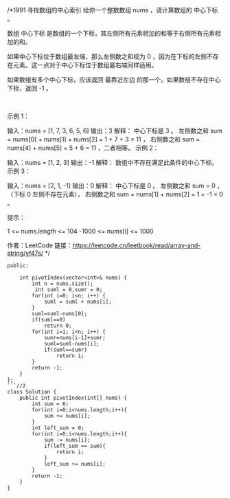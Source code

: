 /*1991 寻找数组的中心索引
给你一个整数数组 nums ，请计算数组的 中心下标 。

数组 中心下标 是数组的一个下标，其左侧所有元素相加的和等于右侧所有元素相加的和。

如果中心下标位于数组最左端，那么左侧数之和视为 0 ，因为在下标的左侧不存在元素。这一点对于中心下标位于数组最右端同样适用。

如果数组有多个中心下标，应该返回 最靠近左边 的那一个。如果数组不存在中心下标，返回 -1 。

 

示例 1：

输入：nums = [1, 7, 3, 6, 5, 6]
输出：3
解释：
中心下标是 3 。
左侧数之和 sum = nums[0] + nums[1] + nums[2] = 1 + 7 + 3 = 11 ，
右侧数之和 sum = nums[4] + nums[5] = 5 + 6 = 11 ，二者相等。
示例 2：

输入：nums = [1, 2, 3]
输出：-1
解释：
数组中不存在满足此条件的中心下标。
示例 3：

输入：nums = [2, 1, -1]
输出：0
解释：
中心下标是 0 。
左侧数之和 sum = 0 ，（下标 0 左侧不存在元素），
右侧数之和 sum = nums[1] + nums[2] = 1 + -1 = 0 。
 

提示：

1 <= nums.length <= 104
-1000 <= nums[i] <= 1000

作者：LeetCode
链接：https://leetcode.cn/leetbook/read/array-and-string/yf47s/
*/

```class Solution {
public:

    int pivotIndex(vector<int>& nums) {
        int n = nums.size();
         int suml = 0,sumr = 0; 
        for(int i=0; i<n; i++) {
            suml = suml + nums[i]; 
        }
        suml=suml-nums[0]; 
        if(suml==0) 
            return 0; 
        for(int i=1; i<n; i++) {
            sumr=nums[i-1]+sumr;
            suml=suml-nums[i]; 
            if(suml==sumr) 
                return i;
        } 
        return -1; 
    }
};
```//2
class Solution {
    public int pivotIndex(int[] nums) {
        int sum = 0;
        for(int i=0;i<nums.length;i++){
            sum += nums[i];
        }
        int left_sum = 0;
        for(int i=0;i<nums.length;i++){
            sum -= nums[i];
            if(left_sum == sum){
                return i;
            }
            left_sum += nums[i];
        }
        return -1;
    }
}
